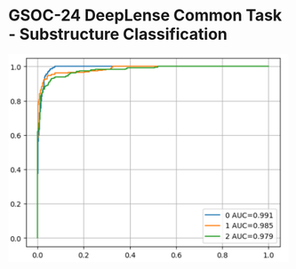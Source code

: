 # GSOC-24 DeepLense Common Task - Substructure Classification

![alt text](https://github.com/AarjavSatia/GSOC-24_DeepLense_Common_Task/blob/main/Images_ROC/MultiROC_1.png?raw=true)
